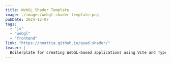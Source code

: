 ```yaml
---
title: WebGL Shader Template
image: ./images/webgl-shader-template.png
pubDate: 2024-12-07
tags:
  - "js"
  - "webgl"
  - "frontend"
link: "https://nmattia.github.io/quad-shader/"
teaser: |
  Boilerplate for creating WebGL-based applications using Vite and TypeScript. Whether you're just getting started with WebGL or looking for a quick way to bootstrap your shader projects, this template should serve as a solid foundation.
---
```

